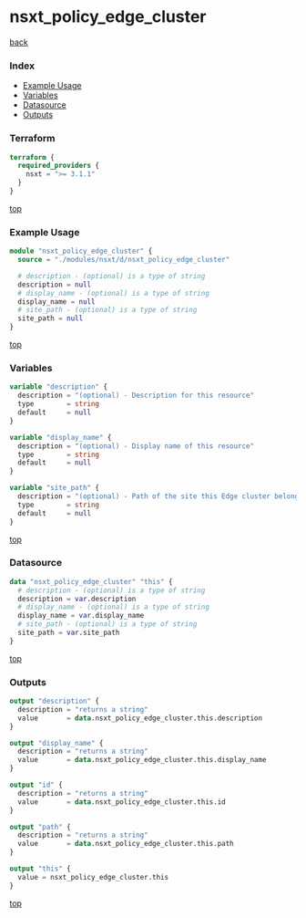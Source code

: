 # nsxt_policy_edge_cluster

[back](../nsxt.md)

### Index

- [Example Usage](#example-usage)
- [Variables](#variables)
- [Datasource](#datasource)
- [Outputs](#outputs)

### Terraform

```terraform
terraform {
  required_providers {
    nsxt = ">= 3.1.1"
  }
}
```

[top](#index)

### Example Usage

```terraform
module "nsxt_policy_edge_cluster" {
  source = "./modules/nsxt/d/nsxt_policy_edge_cluster"

  # description - (optional) is a type of string
  description = null
  # display_name - (optional) is a type of string
  display_name = null
  # site_path - (optional) is a type of string
  site_path = null
}
```

[top](#index)

### Variables

```terraform
variable "description" {
  description = "(optional) - Description for this resource"
  type        = string
  default     = null
}

variable "display_name" {
  description = "(optional) - Display name of this resource"
  type        = string
  default     = null
}

variable "site_path" {
  description = "(optional) - Path of the site this Edge cluster belongs to"
  type        = string
  default     = null
}
```

[top](#index)

### Datasource

```terraform
data "nsxt_policy_edge_cluster" "this" {
  # description - (optional) is a type of string
  description = var.description
  # display_name - (optional) is a type of string
  display_name = var.display_name
  # site_path - (optional) is a type of string
  site_path = var.site_path
}
```

[top](#index)

### Outputs

```terraform
output "description" {
  description = "returns a string"
  value       = data.nsxt_policy_edge_cluster.this.description
}

output "display_name" {
  description = "returns a string"
  value       = data.nsxt_policy_edge_cluster.this.display_name
}

output "id" {
  description = "returns a string"
  value       = data.nsxt_policy_edge_cluster.this.id
}

output "path" {
  description = "returns a string"
  value       = data.nsxt_policy_edge_cluster.this.path
}

output "this" {
  value = nsxt_policy_edge_cluster.this
}
```

[top](#index)